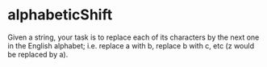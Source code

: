 <h1>alphabeticShift
</h1>
<p>Given a string, your task is to replace each of its characters by the next one in the English alphabet; i.e. replace a with b, replace b with c, etc (z would be replaced by a).
</p>



